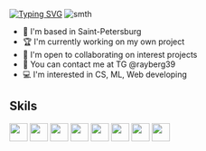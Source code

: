 [![Typing SVG](https://readme-typing-svg.herokuapp.com?font=Fira+Code&weight=800&pause=1000&background=4FFFE900&width=435&lines=Hey%2C+I'm+Danila!;And+I'm+a+student+of+cyber+security+)](https://git.io/typing-svg)
![smth](https://user-images.githubusercontent.com/74038190/225813708-98b745f2-7d22-48cf-9150-083f1b00d6c9.gif)
- 🛟 I'm based in Saint-Petersburg
- 🏆 I'm currently working on my own project
- 🏁 I'm open to collaborating on interest projects
- 📱 You can contact me at TG @rayberg39
- 💻 I'm interested in CS, ML, Web developing 
## Skils 
<span>
  <img height="32" width="32" src="https://cdn.simpleicons.org/selenium" />
  <img height="32" width="32" src="https://cdn.simpleicons.org/python" />
  <img height="32" width="32" src="https://cdn.simpleicons.org/git"/>
  <img height="32" width="32" src="https://cdn.simpleicons.org/postgresql"/>
  <img height="32" width="32" src="https://cdn.simpleicons.org/go"/>
  <img height="32" width="32" src="https://cdn.simpleicons.org/apple/white"/>
  <img height="32" width="32" src="https://cdn.simpleicons.org/linux"/>
  <img height="32" width="32" src="https://cdn.simpleicons.org/gnubash"/>
</span>


